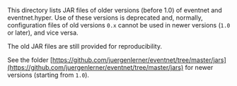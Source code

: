 This directory lists JAR files of older versions (before 1.0) of eventnet and eventnet.hyper. Use of these versions is deprecated and, normally, configuration files of old versions `0.x` cannot be used in newer versions (`1.0` or later), and vice versa.

The old JAR files are still provided for reproducibility.

See the folder [https://github.com/juergenlerner/eventnet/tree/master/jars](https://github.com/juergenlerner/eventnet/tree/master/jars) for newer versions (starting from `1.0`).

